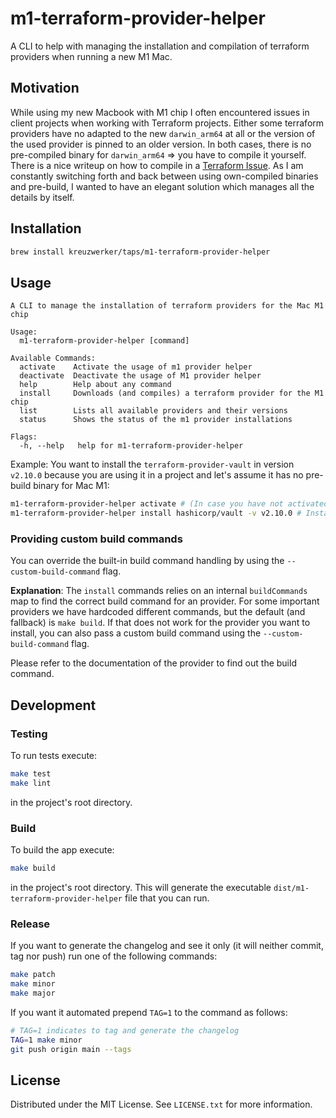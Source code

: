 # m1-terraform-provider-helper

A CLI to help with managing the installation and compilation of terraform providers when running a new M1 Mac. 

## Motivation

While using my new Macbook with M1 chip I often encountered issues in client projects when working with Terraform projects. Either some terraform providers have no adapted to the new `darwin_arm64` at all or the version of the used provider is pinned to an older version. In both cases, there is no pre-compiled binary for `darwin_arm64` => you have to compile it yourself. There is a nice writeup on how to compile in a [Terraform Issue](https://github.com/hashicorp/terraform/issues/27257#issuecomment-754777716). As I am constantly switching forth and back between using own-compiled binaries and pre-build, I wanted to have an elegant solution which manages all the details by itself.

## Installation

```sh
brew install kreuzwerker/taps/m1-terraform-provider-helper
```

## Usage

```
A CLI to manage the installation of terraform providers for the Mac M1 chip

Usage:
  m1-terraform-provider-helper [command]

Available Commands:
  activate    Activate the usage of m1 provider helper
  deactivate  Deactivate the usage of M1 provider helper
  help        Help about any command
  install     Downloads (and compiles) a terraform provider for the M1 chip
  list        Lists all available providers and their versions
  status      Shows the status of the m1 provider installations

Flags:
  -h, --help   help for m1-terraform-provider-helper
```

Example:
You want to install the `terraform-provider-vault` in version `v2.10.0` because you are using it in a project and let's assume it has no pre-build binary for Mac M1:

```sh
m1-terraform-provider-helper activate # (In case you have not activated the helper)
m1-terraform-provider-helper install hashicorp/vault -v v2.10.0 # Install and compile
```

### Providing custom build commands

You can override the built-in build command handling by using the `--custom-build-command` flag.

**Explanation**:
The `install` commands relies on an internal `buildCommands` map to find the correct build command for an provider. For some important providers we have hardcoded different commands, but the default (and fallback) is `make build`. If that does not work for the provider you want to install, you can also pass a custom build command using the `--custom-build-command` flag.

Please refer to the documentation of the provider to find out the build command.


## Development

### Testing

To run tests execute:

```sh
make test
make lint
```

in the project's root directory.

### Build

To build the app execute:

```sh
make build
```

in the project's root directory. This will generate the executable `dist/m1-terraform-provider-helper` file that you can run.

### Release

If you want to generate the changelog and see it only (it will neither commit, tag nor push)
run one of the following commands:

```sh
make patch
make minor
make major
```

If you want it automated prepend `TAG=1` to the command as follows:

```sh
# TAG=1 indicates to tag and generate the changelog
TAG=1 make minor
git push origin main --tags 
```

## License

Distributed under the MIT License. See `LICENSE.txt` for more information.
